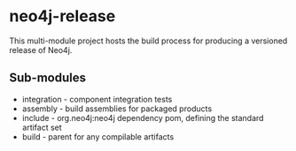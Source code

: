 neo4j-release
=============

This multi-module project hosts the build process for producing
a versioned release of Neo4j. 

Sub-modules
-----------

* integration - component integration tests
* assembly - build assemblies for packaged products
* include - org.neo4j:neo4j dependency pom, defining the standard artifact set
* build - parent for any compilable artifacts


